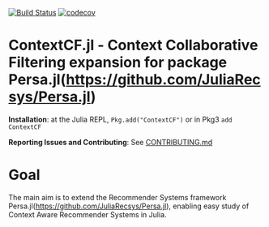 [![Build Status](https://travis-ci.org/JuliaRecsys/ContextCF.jl.svg?branch=master)](https://travis-ci.org/JuliaRecsys/ContextCF.jl)
[![codecov](https://codecov.io/gh/JuliaRecsys/ContextCF.jl/branch/master/graph/badge.svg)](https://codecov.io/gh/JuliaRecsys/ContextCF.jl)

# ContextCF.jl - Context Collaborative Filtering expansion for package Persa.jl(https://github.com/JuliaRecsys/Persa.jl)

**Installation**: at the Julia REPL, `Pkg.add("ContextCF")` or in Pkg3 `add ContextCF`

**Reporting Issues and Contributing**: See [CONTRIBUTING.md](CONTRIBUTING.md)

# Goal

The main aim is to extend the Recommender Systems framework Persa.jl(https://github.com/JuliaRecsys/Persa.jl), enabling easy study of Context Aware Recommender Systems in Julia.
